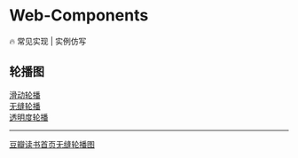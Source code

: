 # Web-Components
:fire: 常见实现 | 实例仿写

## 轮播图  
[滑动轮播](http://htmlpreview.github.io/?https://github.com/Observer-L/Web-Components/blob/master/%E8%BD%AE%E6%92%AD%E5%9B%BE/%E6%BB%91%E5%8A%A8%E5%BC%8F/index.html)  
[无缝轮播](http://htmlpreview.github.io/?https://github.com/Observer-L/Web-Components/blob/master/%E8%BD%AE%E6%92%AD%E5%9B%BE/%E6%97%A0%E7%BC%9D%E8%BD%AE%E6%92%AD/index.html)  
[透明度轮播](http://htmlpreview.github.io/?https://github.com/Observer-L/Web-Components/blob/master/%E8%BD%AE%E6%92%AD%E5%9B%BE/%E9%80%8F%E6%98%8E%E5%BA%A6/index.html)  

----
[豆瓣读书首页无缝轮播图](http://htmlpreview.github.io/?https://github.com/Observer-L/Web-Components/blob/master/%E8%BD%AE%E6%92%AD%E5%9B%BE/%E8%B1%86%E7%93%A3%E8%AF%BB%E4%B9%A6%E9%A6%96%E9%A1%B5%E8%BD%AE%E6%92%AD%E5%9B%BE/index.html)
